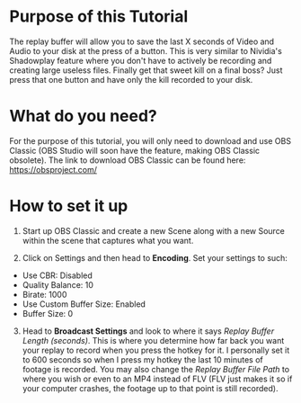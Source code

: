 # Purpose of this Tutorial 
The replay buffer will allow you to save the last X seconds of Video and Audio to your disk at the press of a button. This is very similar to Nividia's Shadowplay feature where you don't have to actively be recording and creating large useless files. Finally get that sweet kill on a final boss? Just press that one button and have only the kill recorded to your disk.

# What do you need?
For the purpose of this tutorial, you will only need to download and use OBS Classic (OBS Studio will soon have the feature, making OBS Classic obsolete). The link to download OBS Classic can be found here: https://obsproject.com/

# How to set it up
1. Start up OBS Classic and create a new Scene along with a new Source within the scene that captures what you want.

2. Click on Settings and then head to **Encoding**. Set your settings to such:
 - Use CBR: Disabled
 - Quality Balance: 10
 - Birate: 1000
 - Use Custom Buffer Size: Enabled
 - Buffer Size: 0
 
3. Head to **Broadcast Settings** and look to where it says *Replay Buffer Length (seconds)*. This is where you determine how far back you want your replay to record when you press the hotkey for it. I personally set it to 600 seconds so when I press my hotkey the last 10 minutes of footage is recorded. You may also change the *Replay Buffer File Path* to where you wish or even to an MP4 instead of FLV (FLV just makes it so if your computer crashes, the footage up to that point is still recorded).





